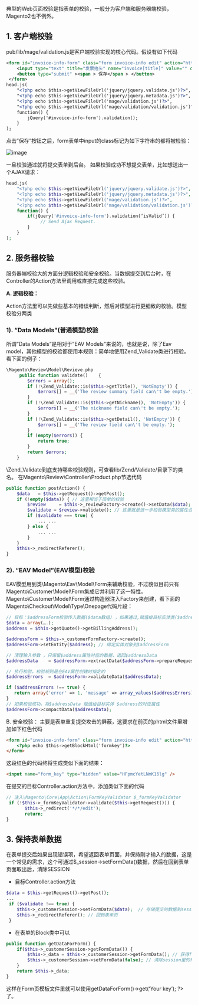 典型的Web页面校验是指表单的校验，一般分为客户端和服务器端校验，Magento2也不例外。

## 1. 客户端校验

pub/lib/mage/validation.js是客户端校验实现的核心代码。假设有如下代码

```xml
<form id="invoice-info-form" class="form invoice-info edit" action="http://magento2.me/hawinvoice/invoice/formPost/id/100/" method="post" >
    <input type="text" title="发票抬头" name="invoice[title]" value="" class="required-entry" / >  
    <button type="submit" ><span > 保存</span > </button>
 </form>
head.js(
    "<?php echo $this->getViewFileUrl('jquery/jquery.validate.js')?>",
    "<?php echo $this->getViewFileUrl('jquery/jquery.metadata.js')?>",
    "<?php echo $this->getViewFileUrl('mage/validation.js')?>",
    "<?php echo $this->getViewFileUrl('mage/validation/validation.js')?>",
    function() {
        jQuery('#invoice-info-form').validation();
    }
); 
```

点击”保存”按钮之后，form表单中input的class标记为如下字符串的都将被检验：

![image](http://note.youdao.com/yws/res/1104/89C6DA81162144C0A305EF3FCFF3CB33?ynotemdtimestamp=1616139625043)

一旦校验通过就将提交表单到后台。 如果校验成功不想提交表单，比如想送出一个AJAX请求：

```php
head.js(
    "<?php echo $this->getViewFileUrl('jquery/jquery.validate.js')?>",
    "<?php echo $this->getViewFileUrl('jquery/jquery.metadata.js')?>",
    "<?php echo $this->getViewFileUrl('mage/validation.js')?>",
    "<?php echo $this->getViewFileUrl('mage/validation/validation.js')?>",
    function() {
        if(jQuery('#invoice-info-form').validation(‘isValid’)) {
             // Send Ajax Request.
        }
    }
);  
```

## 2. 服务器校验

服务器端校验大的方面分逻辑校验和安全校验。当数据提交到后台时，在Controller的Action方法里调用或直接完成这些校验。

**A. 逻辑校验：**

Action方法里可以先做些基本的错误判断，然后对模型进行更细致的校验。模型校验分两类

### 1). “Data Models"(普通模型)校验

所谓”Data Models”是相对于”EAV Models”来说的，也就是说，除了Eav model，其他模型的校验都使用本规则：简单地使用Zend_Validate类进行校验。看下面的例子：

```php
\Magento\Review\Model\Revieve.php
     public function validate()    {
        $errors = array();
        if (!\Zend_Validate::is($this->getTitle(), 'NotEmpty')) {
            $errors[] = __('The review summary field can\'t be empty.');
        }
        if (!\Zend_Validate::is($this->getNickname(), 'NotEmpty')) {
            $errors[] = __('The nickname field can\'t be empty.');
        }
        if (!\Zend_Validate::is($this->getDetail(), 'NotEmpty')) {
            $errors[] = __('The review field can\'t be empty.');
        }
        if (empty($errors)) {
            return true;
        }
        return $errors;
    }
```

\Zend_Validate到底支持哪些校验规则，可查看lib/Zend/Validate/目录下的类名。 在Magento\Review\Controller\Product.php节选代码

```php
public function postAction() {
    $data   = $this->getRequest()->getPost();
    if (!empty($data)) { // 这里相当于简单的校验
        $review     = $this->_reviewFactory->create()->setData($data);
        $validate = $review->validate(); // 这里就是进一步校验模型类的属性合法性
        if ($validate === true) {
            ... ...
        } else {
            ... ...
        }
    }
    $this->_redirectReferer();
}
```

### 2). “EAV Model”(EAV模型)校验

EAV模型用到类\Magento\Eav\Model\Form来辅助校验，不过貌似目前只有Magento\Customer\Model\Form集成它并利用了这一特性。Magento\Customer\Model\Form通过构造器注入Factory来创建，看下面的Magento\Checkout\Model\Type\Onepage代码片段：

```php
// 目标：$addressForm校验传入数据($data数组) ，如果通过,赋值给目标实体类($address对象)，进一步操作(存储实体等)。
$data = array(….);
$address = $this->getQuote()->getBillingAddress();   

$addressForm = $this->_customerFormFactory->create();
$addressForm->setEntity($address); // 绑定实体对象到$addressForm

// 清理输入参数 ，只保留$address属性对应的数据，返回$addressData
$addressData    = $addressForm->extractData($addressForm->prepareRequest($data)); // prepareRequest转换输入数组为Http对象.

// 执行校验，校验规则是在EAV属性创建时指定的
$addressErrors  = $addressForm->validateData($addressData);

if ($addressErrors !== true) {
   return array('error' => 1, 'message' => array_values($addressErrors));
}
// 如果校验成功，将$addressData 赋值给目标实体 $address的对应属性
$addressForm->compactData($addressData); 
```
B. 安全校验：
主要是表单重复提交攻击的屏蔽，这要求在前页的phtml文件里增加如下红色代码

```html
<form id="invoice-info-form" class="form invoice-info edit" action="http://magento2.me/hawinvoice/invoice/formPost/id/100/" method="post" >
    <?php echo $this->getBlockHtml('formkey')?> 
</form>
```
这段红色的代码终将生成类似下面的结果：
```html
<input name="form_key" type="hidden" value="HFpmcYetLNmK16lg" /> 
```
在提交的目标Controller.action方法中，添加类似下面的代码

```php
// 注入\Magento\Core\App\Action\FormKeyValidator $_formKeyValidator
 if (!$this->_formKeyValidator->validate($this->getRequest())) {
       $this->_redirect('*/*/edit');
       return;
}
```

## 3. 保持表单数据

在表单提交后如果出现错误项，希望返回表单页面，并保持刚才输入的数据，这是一个常见的需求，这个可通过$_session->setFormData()数据，然后在回到表单页面取出后，清除SESSION

- 目标Controller.action方法

```php
$data = $this->getRequest()->getPost();
...
 if ($validate !== true) {
    $this->_customerSession->setFormData($data);  // 存储提交的数据到session
    $this->_redirectReferer(); // 回到表单页
 }
```

- 在表单的Block类中可以

```php
public function getDataForForm() {
    if($this->_customerSession->getFormData()) {
        $this->_data = $this->_customerSession->getFormData(); // 获得form data.
        $this->_customerSession->setFormData(false); // 清除session里的form data数据
    }
    return $this->_data;
} 
```

这样在Form页模板文件里就可以使用<?php echo $this->getDataForForm()->get(‘Your key’); ?>了。